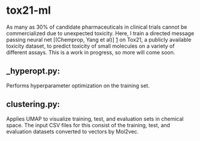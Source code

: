 # tox21-ml

As many as 30% of candidate pharmaceuticals in clinical trials cannot be commercialized due to unexpected toxicity. Here, I train a directed message passing neural net [(Chemprop, Yang et al)] [1] on Tox21, a publicly available toxicity dataset, to predict toxicity of small molecules on a variety of different assays. This is a work in progress, so more will come soon.
<br>
## _hyperopt.py: 
Performs hyperparameter optimization on the training set.
## clustering.py:
Applies UMAP to visualize training, test, and evaluation sets in chemical space. The input CSV files for this consist of the training, test, and evaluation datasets converted to vectors by Mol2vec. 

[1]: https://pubs.acs.org/doi/abs/10.1021/acs.jcim.9b00237